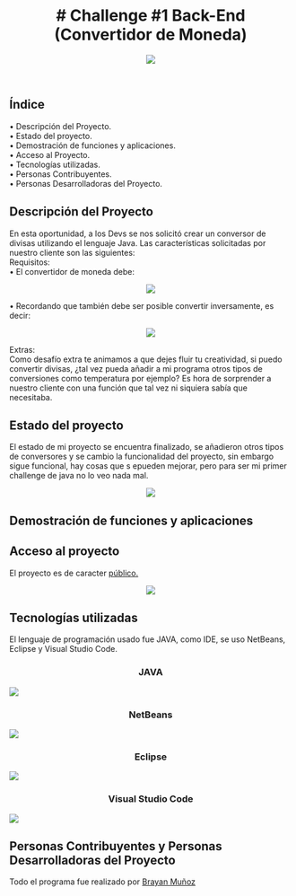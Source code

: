 <h1 align="center"># Challenge #1 Back-End (Convertidor de Moneda)</h1>
<p align = "center">
<img src="https://github.com/Bmunoz08/Challenges/assets/132781834/c1f03e2c-f0ad-4646-85ad-ce0b78279ed9">
</p>
<br>
<h2 align = "left">Índice</h2>
<p align = "left">
  • Descripción del Proyecto.<br>
  • Estado del proyecto.<br>
  • Demostración de funciones y aplicaciones.<br>
  • Acceso al Proyecto.<br>
  • Tecnologías utilizadas.<br>
  • Personas Contribuyentes.<br>
  • Personas Desarrolladoras del Proyecto.<br>
</p>
<h2 align = "left">Descripción del Proyecto</h2>
<p align = "left">
  
  En esta oportunidad, a los Devs se nos solicitó crear un conversor de divisas utilizando el lenguaje Java. Las características solicitadas por nuestro cliente son las siguientes:<br>
  Requisitos:<br>
  • El convertidor de moneda debe: <br>
  <p align="center">
  <img src="https://github.com/Bmunoz08/Challenges/assets/132781834/bef4028f-0d93-4a13-818b-c3ecb2938952">
  </p>
  • Recordando que también debe ser posible convertir inversamente, es decir: <br>
  <p align = "center">
    <img src="https://github.com/Bmunoz08/Challenges/assets/132781834/734e9be0-ac40-4ee9-8135-be11e49fc122">
  </p>
  Extras:<br>
  Como desafío extra te animamos a que dejes fluir tu creatividad, si puedo convertir divisas, ¿tal vez pueda añadir a mi programa otros tipos de conversiones como temperatura por ejemplo?
  Es hora de sorprender a nuestro cliente con una función que tal vez ni siquiera sabía que necesitaba.
</p>
<h2 align="left">Estado del proyecto</h2>
<p align = "left">
  El estado de mi proyecto se encuentra finalizado, se añadieron otros tipos de conversores y se cambio la funcionalidad del proyecto, sin embargo sigue funcional, hay cosas que s epueden mejorar, pero para ser mi primer    challenge de java no lo veo nada mal.<br>
  <p align = "center">
    <img src="https://github.com/Bmunoz08/Challenges/assets/132781834/e6eb9c3a-eb0c-4f61-a66e-2231b3888ddf">
  </p>
</p>
<h2>Demostración de funciones y aplicaciones</h2>

<h2 align = "left">Acceso al proyecto</h2>
<p align = "left">
  El proyecto es de caracter <a href="https://github.com/Bmunoz08/Challenges.git">público.</a>
  <br>
  <p align ="center">
  <a href="https://github.com/Bmunoz08/Challenges.git"><img src = "https://github.com/Bmunoz08/Challenges/assets/132781834/19d7fcab-0438-41cb-ac56-d955deda6d03"></a>
</p>
</p>
<h2 align ="left">Tecnologías utilizadas</h2>
<p>
  El lenguaje de programación usado fue JAVA, como IDE, se uso NetBeans, Eclipse y Visual Studio Code.
  <p>
    <h3 align = "center">JAVA</h3>
    <img src="https://github.com/Bmunoz08/Challenges/assets/132781834/8bbdeba4-90df-4a4d-9eef-0d4c66b3f31a">
  </p>
    <h3 align = "center">NetBeans</h3>
    <img src="https://github.com/Bmunoz08/Challenges/assets/132781834/f712889c-3294-48e6-9137-3419c4471bd6">
  <p>
    <h3 align = "center">Eclipse</h3>
    <img src="https://github.com/Bmunoz08/Challenges/assets/132781834/29a4ee7a-c959-4f27-b2ab-a525853706b0">
  </p>
   <h3 align = "center">Visual Studio Code</h3>
    <img src="https://github.com/Bmunoz08/Challenges/assets/132781834/012edf61-9116-4dfb-b09f-1ef39e73c2cb">
</p>
<h2 align = "left">Personas Contribuyentes y Personas Desarrolladoras del Proyecto</h2>
<p align = "left">
  Todo el programa fue realizado por <a href="www.linkedin.com/in/brayan-muñoz-64225a24a">Brayan Muñoz</a>
</p>
